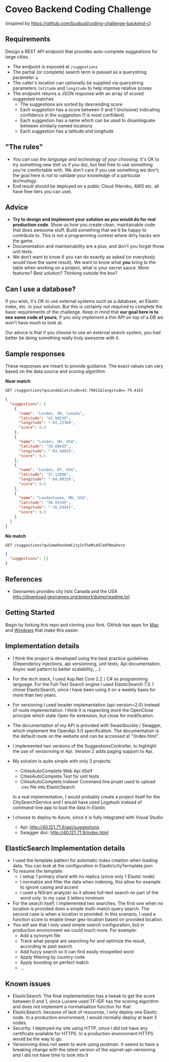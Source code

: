 # Coveo Backend Coding Challenge
(inspired by https://github.com/busbud/coding-challenge-backend-c)

## Requirements

Design a REST API endpoint that provides auto-complete suggestions for large cities.

- The endpoint is exposed at `/suggestions`
- The partial (or complete) search term is passed as a querystring parameter `q`
- The caller's location can optionally be supplied via querystring parameters `latitude` and `longitude` to help improve relative scores
- The endpoint returns a JSON response with an array of scored suggested matches
    - The suggestions are sorted by descending score
    - Each suggestion has a score between 0 and 1 (inclusive) indicating confidence in the suggestion (1 is most confident)
    - Each suggestion has a name which can be used to disambiguate between similarly named locations
    - Each suggestion has a latitude and longitude

## "The rules"

- *You can use the language and technology of your choosing.* It's OK to try something new (tell us if you do), but feel free to use something you're comfortable with. We don't care if you use something we don't; the goal here is not to validate your knowledge of a particular technology.
- End result should be deployed on a public Cloud (Heroku, AWS etc. all have free tiers you can use).

## Advice

- **Try to design and implement your solution as you would do for real production code**. Show us how you create clean, maintainable code that does awesome stuff. Build something that we'd be happy to contribute to. This is not a programming contest where dirty hacks win the game.
- Documentation and maintainability are a plus, and don't you forget those unit tests.
- We don’t want to know if you can do exactly as asked (or everybody would have the same result). We want to know what **you** bring to the table when working on a project, what is your secret sauce. More features? Best solution? Thinking outside the box?

## Can I use a database?

If you wish, it's OK to use external systems such as a database, an Elastic index, etc. in your solution. But this is certainly not required to complete the basic requirements of the challenge. Keep in mind that **our goal here is to see some code of yours**; if you only implement a thin API on top of a DB we won't have much to look at.

Our advice is that if you choose to use an external search system, you had better be doing something really truly awesome with it.

## Sample responses

These responses are meant to provide guidance. The exact values can vary based on the data source and scoring algorithm

**Near match**

    GET /suggestions?q=Londo&latitude=43.70011&longitude=-79.4163

```json
{
  "suggestions": [
    {
      "name": "London, ON, Canada",
      "latitude": "42.98339",
      "longitude": "-81.23304",
      "score": 0.9
    },
    {
      "name": "London, OH, USA",
      "latitude": "39.88645",
      "longitude": "-83.44825",
      "score": 0.5
    },
    {
      "name": "London, KY, USA",
      "latitude": "37.12898",
      "longitude": "-84.08326",
      "score": 0.5
    },
    {
      "name": "Londontowne, MD, USA",
      "latitude": "38.93345",
      "longitude": "-76.54941",
      "score": 0.3
    }
  ]
}
```

**No match**

    GET /suggestions?q=SomeRandomCityInTheMiddleOfNowhere

```json
{
  "suggestions": []
}
```

## References

- Geonames provides city lists Canada and the USA http://download.geonames.org/export/dump/readme.txt

## Getting Started

Begin by forking this repo and cloning your fork. GitHub has apps for [Mac](http://mac.github.com/) and
[Windows](http://windows.github.com/) that make this easier.


## Implementation details

- I think the project is developed using the best practice guidelines (Dependency injections, api versionning, unit tests, Api documentation, Async wait pattern to better scalability, ...)
- For the tech stack, I used Asp.Net Core 2.2 / C# as programming language. For the Full-Text Search engine I used ElasticSearch 7.3. I chose ElasticSearch, since I have been using it on a weekly basis for more than two years.
- For versioning I used header implementation (api-version=2.0) instead of route implementation. I think it is respecting more the OpenClose principle which state Open for extension, but close for modification.
- The documentation of my API is provided with Swashbuckle / Swagger, which implement the OpenApi 3.0 specification. The documentation is the default route on the website and can be accessed at "/index.html".
- I implemented two versions of the SuggestionsController, to highlight the use of versionning in Api. Version 2 adds paging support to Api.
- My solution is quite simple with only 3 projects:
	- CitiesAutoComplete Web Api itSelf
	- CitiesAutoComplete.Test for unit tests
	- CitiesAutoComplete.Indexer Command line projet used to upload .csv file into ElasticSearch
  
  In a real implementation, I would probably create a project itself for the CitySearchService and I would have used Logstash instead of command-line app to load the data in Elastic

- I choose to deploy to Azure, since it is fully integrated with Visual Studio
	- Api: http://40.121.71.9/api/suggestions
	- Swagger doc: http://40.121.71.9/index.html
	
## ElasticSearch Implementation details

- I used the template pattern for automatic index creation when loading data. You can look at the configuration in Elastic\cityTermplate.json
- To resume the template:
	- I setup 1 primary shard with no replica (since only 1 Elastic node)
	- I normalize and filter the data when indexing, this allow for example to ignore casing and accent
	- I used a NGram analyzer so it allows full-text search on part of the word only. In my case 3 letters minimum
- For the search itself, I implemented two searches. The first one when no location is provided does a simple multi-match query search. The second case is when a location is provided. In this scenario, I used a function score to enable linear geo-location based on provided location.
- You will see that I only used simple search configuration, but in production environment we could much more. For example:
	- Add a synonym file
	- Track what people are searching for and optimize the result, according to past search
	- Add fuzzy search so it can find easily misspelled word
	- Apply filtering by country code
	- Apply boosting on perfect match
	- ...

## Known issues

- ElasticSearch: The final implementation has a tweak to get the score between 0 and 1, since Lucene used TF-IDF has the scoring algorithm and does not implement a normalisation function for that
- ElasticSearch: because of lack of resources, I only deploy one Elastic node. In a production environment, I would normally deploy at least 3 nodes.
- Security: I deployed my site using HTTP, since I did not have any certificate available for HTTPS. In a production environment HTTPS would be the way to go.
- Versionning does not seem to work using postman. It seems to have a breaking change with the latest version of the aspnet-api-versioning and I did not have time to look into it
